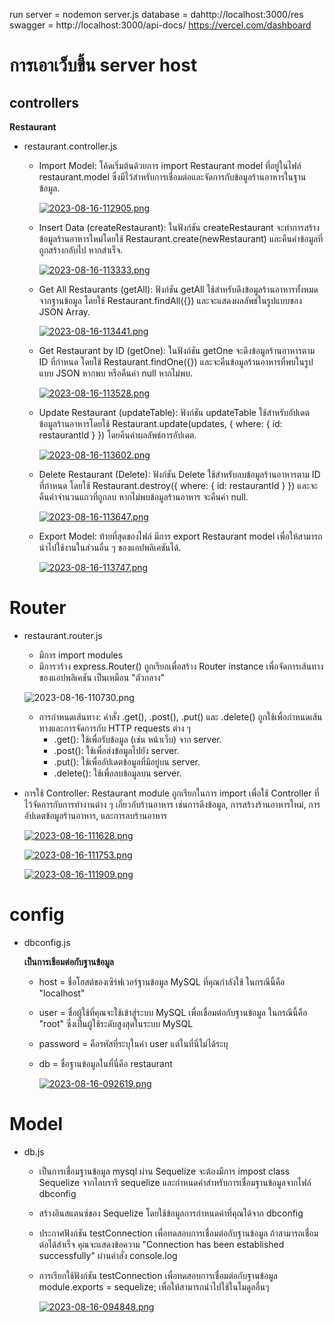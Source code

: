 
run server = nodemon server.js
database = dahttp://localhost:3000/res
swagger = http://localhost:3000/api-docs/
https://vercel.com/dashboard

# การเอาเว็บขึ้น server host

## controllers

**Restaurant**

- restaurant.controller.js
  - Import Model:
    โค้ดเริ่มต้นด้วยการ import Restaurant model ที่อยู่ในไฟล์ restaurant.model ซึ่งมีไว้สำหรับการเชื่อมต่อและจัดการกับข้อมูลร้านอาหารในฐานข้อมูล.

    [![2023-08-16-112905.png](https://i.postimg.cc/cJdZs9gC/2023-08-16-112905.png)](https://postimg.cc/xXpB5PPV)

  - Insert Data (createRestaurant):
    ในฟังก์ชัน createRestaurant จะทำการสร้างข้อมูลร้านอาหารใหม่โดยใช้ Restaurant.create(newRestaurant) และคืนค่าข้อมูลที่ถูกสร้างกลับไป หากสำเร็จ.

    [![2023-08-16-113333.png](https://i.postimg.cc/Lhd5vtyP/2023-08-16-113333.png)](https://postimg.cc/BPgJnKfZ)

  - Get All Restaurants (getAll):
     ฟังก์ชัน getAll ใช้สำหรับดึงข้อมูลร้านอาหารทั้งหมดจากฐานข้อมูล โดยใช้ Restaurant.findAll({}) และจะแสดงผลลัพธ์ในรูปแบบของ JSON Array.

    [![2023-08-16-113441.png](https://i.postimg.cc/Z5bBQcbP/2023-08-16-113441.png)](https://postimg.cc/YhPCGQmj)

  - Get Restaurant by ID (getOne):
    ในฟังก์ชัน getOne จะดึงข้อมูลร้านอาหารตาม ID ที่กำหนด โดยใช้ Restaurant.findOne({}) และจะคืนข้อมูลร้านอาหารที่พบในรูปแบบ JSON หากพบ หรือคืนค่า null หากไม่พบ.

    [![2023-08-16-113528.png](https://i.postimg.cc/sgLjJ9vg/2023-08-16-113528.png)](https://postimg.cc/MnyJ6B7C)

  - Update Restaurant (updateTable):
    ฟังก์ชัน updateTable ใช้สำหรับอัปเดตข้อมูลร้านอาหารโดยใช้ Restaurant.update(updates, { where: { id: restaurantId } }) โดยคืนค่าผลลัพธ์การอัปเดต.

    [![2023-08-16-113602.png](https://i.postimg.cc/wxFdVcrY/2023-08-16-113602.png)](https://postimg.cc/Yj4V2gkd)

  - Delete Restaurant (Delete):
    ฟังก์ชัน Delete ใช้สำหรับลบข้อมูลร้านอาหารตาม ID ที่กำหนด โดยใช้ Restaurant.destroy({ where: { id: restaurantId } }) และจะคืนค่าจำนวนแถวที่ถูกลบ หากไม่พบข้อมูลร้านอาหาร จะคืนค่า null.

    [![2023-08-16-113647.png](https://i.postimg.cc/Hnbz62YD/2023-08-16-113647.png)](https://postimg.cc/sGD5X5Gw)

  - Export Model:
    ท้ายที่สุดของไฟล์ มีการ export Restaurant model เพื่อให้สามารถนำไปใช้งานในส่วนอื่น ๆ ของแอปพลิเคชันได้.

    [![2023-08-16-113747.png](https://i.postimg.cc/sgGYmmwn/2023-08-16-113747.png)](https://postimg.cc/PChvrWGZ)

# Router

- restaurant.router.js
  - มีการ import modules
  - มีการวร้าง express.Router() ถูกเรียกเพื่อสร้าง Router instance เพื่อจัดการเส้นทางของแอปพลิเคชัน เป็นเหมือน "ตัวกลาง"
  
  ![2023-08-16-110730.png](https://i.postimg.cc/hPKq87j7/2023-08-16-110730.png)

  - การกำหนดเส้นทาง:
คำสั่ง .get(), .post(), .put() และ .delete() ถูกใช้เพื่อกำหนดเส้นทางและการจัดการกับ HTTP requests ต่าง ๆ
    - .get(): ใช้เพื่อรับข้อมูล (เช่น หน้าเว็บ) จาก server.
    - .post(): ใช้เพื่อส่งข้อมูลไปยัง server.
    - .put(): ใช้เพื่ออัปเดตข้อมูลที่มีอยู่บน server.
    - .delete(): ใช้เพื่อลบข้อมูลบน server.
- การใช้ Controller:
Restaurant module ถูกเรียกในการ import เพื่อใช้ Controller ที่ไว้จัดการกับการทำงานต่าง ๆ เกี่ยวกับร้านอาหาร เช่นการดึงข้อมูล, การสร้างร้านอาหารใหม่, การอัปเดตข้อมูลร้านอาหาร, และการลบร้านอาหาร

    [![2023-08-16-111628.png](https://i.postimg.cc/B6vK1vFW/2023-08-16-111628.png)](https://postimg.cc/2qP6srTT)

    [![2023-08-16-111753.png](https://i.postimg.cc/nL32Xrz7/2023-08-16-111753.png)](https://postimg.cc/sBZ78V5D)

    [![2023-08-16-111909.png](https://i.postimg.cc/3xnmB6TQ/2023-08-16-111909.png)](https://postimg.cc/RWJWCghg)

# config

- dbconfig.js

  **เป็นการเชือมต่อกับฐานข้อมูล**

  - host = ชื่อโฮสต์ของเซิร์ฟเวอร์ฐานข้อมูล MySQL ที่คุณกำลังใช้ ในกรณีนี้คือ "localhost"
  - user = ชื่อผู้ใช้ที่คุณจะใช้เข้าสู่ระบบ MySQL เพื่อเชื่อมต่อกับฐานข้อมูล ในกรณีนี้คือ "root" ซึ่งเป็นผู้ใช้ระดับสูงสุดในระบบ MySQL
  - password = คือรหัสที่ระบุในค่า user แต่ในที่นี่ไม่ได้ระบุ

  - db = ชื่อฐานข้อมูลในที่นี่คือ restaurant

    [![2023-08-16-092619.png](https://i.postimg.cc/kgdybjZC/2023-08-16-092619.png)](https://postimg.cc/CzmDy4Sr)

# Model

- db.js

  - เป็นการเชื่อมฐานข้อมูล mysql ผ่าน Sequelize จะต้องมีการ impost class Sequelize จากไลบรารี sequelize และกำหนดค่าสำหรับการเชื่อมฐานข้อมูลจากไฟล์ dbconfig

  - สร้างอินสแตนซ์ของ Sequelize โดยใช้ข้อมูลการกำหนดค่าที่คุณได้จาก dbconfig

  - ประกาศฟังก์ชัน testConnection เพื่อทดสอบการเชื่อมต่อกับฐานข้อมูล ถ้าสามารถเชื่อมต่อได้สำเร็จ คุณจะแสดงข้อความ "Connection has been established successfully" ผ่านคำสั่ง console.log

  - การเรียกใช้ฟังก์ชัน testConnection เพื่อทดสอบการเชื่อมต่อกับฐานข้อมูล module.exports = sequelize; เพื่อให้สามารถนำไปใช้ในโมดูลอื่นๆ

    [![2023-08-16-094848.png](https://i.postimg.cc/X7vTGYR3/2023-08-16-094848.png)](https://postimg.cc/s1tnbsf0)
